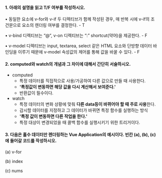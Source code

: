 #### 1. 아래의 설명을 읽고 T/F 여부를 작성하시오. 

• 동일한 요소에 v-for와 v-if 두 디렉티브가 함께 작성된 경우, 매 반복 시에 v-if의 조건문으로 요소의 렌더링 여부를 결정한다. - T

• v-bind 디렉티브는 “@“, v-on 디렉티브는 “:” shortcut(약어)을 제공한다. - F

• v-model 디렉티브는 input, textarea, select 같은 HTML 요소와 단방향 데이터 바인딩을 이루기 때문에 v-model 속성값의 제어를 통해 값을 바꿀 수 있다. - F



#### 2. computed와 watch의 개념과 그 차이에 대해서 간단히 서술하시오.

* computed
  * 특정 데이터를 직접적으로 사용/가공하여 다른 값으로 만들 때 사용한다.
  * **'특정값이 변동하면 해당 값을 다시 계산해서 보여준다.'**
  * 반환값이 필수이다.
* watch
  * 특정 데이터의 변화 상황에 맞춰 **다른 data등이 바뀌어야 할 때 주로 사용**한다.
  * 감시할 데이터를 지정하고 그 데이터가 바뀌면 특정 함수를 실행하는 방식
  * **'특정 값이 변동하면 다른 작업을 한다.'**
  * 특정 대상이 변경되었을 때 콜백 함수를 실행시키기 위한 트리거이다.



#### 3. 다음은 홀수 데이터만 렌더링하는 Vue Application의 예시이다. 빈칸 (a), (b), (c)에 들어갈 코드를 작성하시오.

(a) v-for

(b) index

(c) nums